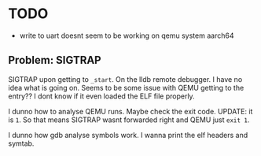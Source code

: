 # TODO

- write to uart doesnt seem to be working on qemu system aarch64

## Problem: SIGTRAP

SIGTRAP upon getting to `_start`. On the lldb remote debugger.
I have no idea what is going on. Seems to be some issue with QEMU getting to the entry??
I dont know if it even loaded the ELF file properly.

I dunno how to analyse QEMU runs. Maybe check the exit code. UPDATE: it is `1`. So that means SIGTRAP wasnt forwarded right and QEMU just `exit 1`.

I dunno how gdb analyse symbols work. I wanna print the elf headers and symtab.
